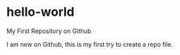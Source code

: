 # hello-world
My First Repository on Github

I am new on Github, this is my first try to create a repo file.
